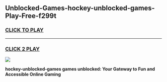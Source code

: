 
## Unblocked-Games-hockey-unblocked-games-Play-Free-f299t
<h3>
<a href="https://premium76.site?title=hockey-unblocked-games&ref=18A1">CLICK TO PLAY</a></h3>
<hr>

<h3>
<a href="https://premium76.site?title=hockey-unblocked-games&ref=18A1">CLICK 2 PLAY</a>
  
</h3>

<a href="https://premium76.site?title=hockey-unblocked-games&ref=18A1"><img src="https://clearcache.store/games.png"></a>


**hockey-unblocked-games games unblocked: Your Gateway to Fun and Accessible Online Gaming**
